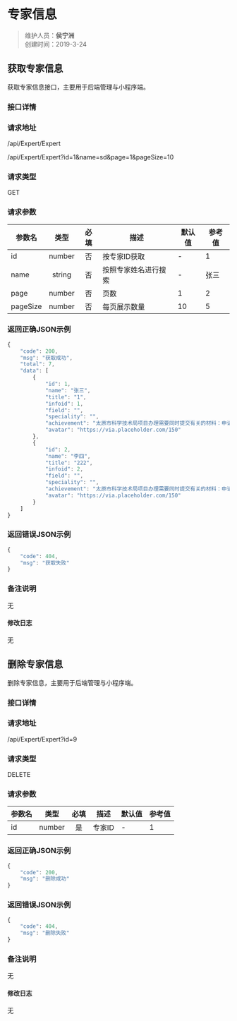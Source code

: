 # 专家信息
>维护人员：**侯宁洲**  
>创建时间：2019-3-24

## 获取专家信息
获取专家信息接口，主要用于后端管理与小程序端。

### 接口详情
### 请求地址
/api/Expert/Expert

/api/Expert/Expert?id=1&name=sd&page=1&pageSize=10
### 请求类型
GET

### 请求参数
| 参数名 | 类型 | 必填 | 描述 | 默认值 | 参考值 |
| ----- | :---: | :---: | --- | --- | --- |
| id   | number | 否 | 按专家ID获取 | - | 1 |
| name  | string | 否 | 按照专家姓名进行搜索 | - | 张三 |
| page	| number | 否 |	页数  | 1 | 2  |
| pageSize | number |否 |	每页展示数量 | 10 | 5 |

### 返回正确JSON示例
```javascript
{
    "code": 200,
    "msg": "获取成功",
    "total": 7,
    "data": [
        {
            "id": 1,
            "name": "张三",
            "title": "1",
            "infoid": 1,
            "field": "",
            "speciality": "",
            "achievement": "太原市科学技术局项目办理需要同时提交有关的材料：申请修改章程的应附原章程和新章程草案；变更法定代表人或负责人的变更后法定代表人或负责人的身份证明；变更注册资金的应提交有关资产变更证明文件。办理注销的提供单位申请、注销年度的审计报告、董事会审议单位注销会议纪要、注销年度单位资产清算报告。",
            "avatar": "https://via.placeholder.com/150"
        },
        {
            "id": 2,
            "name": "李四",
            "title": "222",
            "infoid": 2,
            "field": "",
            "speciality": "",
            "achievement": "太原市科学技术局项目办理需要同时提交有关的材料：申请修改章程的应附原章程和新章程草案；变更法定代表人或负责人的变更后法定代表人或负责人的身份证明；变更注册资金的应提交有关资产变更证明文件。办理注销的提供单位申请、注销年度的审计报告、董事会审议单位注销会议纪要、注销年度单位资产清算报告。",
            "avatar": "https://via.placeholder.com/150"
        }
    ]
}
```
### 返回错误JSON示例
```javascript
{
    "code": 404,
    "msg": "获取失败"
}
```

### 备注说明
无

#### 修改日志
无
## 删除专家信息
删除专家信息，主要用于后端管理与小程序端。

### 接口详情
### 请求地址
/api/Expert/Expert?id=9

### 请求类型
DELETE

### 请求参数
| 参数名 | 类型 | 必填 | 描述 | 默认值 | 参考值 |
| ----- | :---: | :---: | --- | --- | --- |
| id   | number | 是    | 专家ID  | - | 1 |


### 返回正确JSON示例
```javascript
{
    "code": 200,
    "msg": "删除成功"
}
```
### 返回错误JSON示例
```javascript
{
    "code": 404,
    "msg": "删除失败"
}
```

### 备注说明
无

#### 修改日志
无
